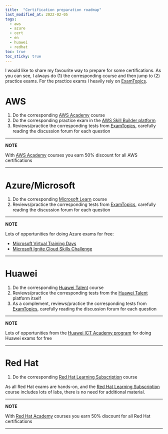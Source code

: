 ```yaml
---
title:  "Certification preparation roadmap"
last_modified_at: 2022-02-05
tags:
  - aws
  - azure
  - cert
  - en
  - huawei
  - redhat
toc: true
toc_sticky: true
---
```


I would like to share my favourite way to prepare for some certifications. As you can see, I always do (1) the corresponding course and then jump to (2) practice exams. For the practice exams I heavily rely on [ExamTopics](/examtopics).

# AWS

 1. Do the corresponding [AWS Academy](/aws-academy) course
 2. Do the corresponding practice exam in the [AWS Skill Builder platform](/skillbuilder)
 3. Reviews/practice the corresponding tests from [ExamTopics](/examtopics), carefully reading the discussion forum for each question

---
**NOTE**

With [AWS Academy](/aws-academy) courses you earn 50% discount for all AWS certifications

---

# Azure/Microsoft

 1. Do the corresponding [Microsoft Learn](https://docs.microsoft.com/en-us/learn/) course
 2. Reviews/practice the corresponding tests from [ExamTopics](/examtopics), carefully reading the discussion forum for each question

---
**NOTE**

Lots of opportunities for doing Azure exams for free:
 - [Microsoft Virtual Training Days](/azure-fundamentals)
 - [Microsoft Ignite Cloud Skills Challenge](/microsoft-ignite)

---

# Huawei

 1. Do the corresponding [Huawei Talent](/haina-talent) course
 2. Reviews/practice the corresponding tests from the [Huawei Talent](/haina-talent) platform itself
 3. As a complement, reviews/practice the corresponding tests from [ExamTopics](/examtopics), carefully reading the discussion forum for each question

---
**NOTE**

Lots of opportunities from the [Huawei ICT Academy program](/haina) for doing Huawei exams for free

---

# Red Hat

 1. Do the corresponding [Red Hat Learning Subscription](https://www.redhat.com/en/services/training/learning-subscription) course

As all Red Hat exams are hands-on, and the [Red Hat Learning Subscription](https://www.redhat.com/en/services/training/learning-subscription) course includes lots of labs, there is no need for additional material.

---
**NOTE**

With [Red Hat Academy](/redhat-academy) courses you earn 50% discount for all Red Hat certifications

---
